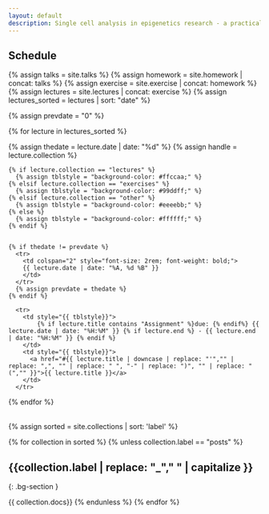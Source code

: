 ```yaml
---
layout: default
description: Single cell analysis in epigenetics research - a practical course for students of the LMU Munich
---
```


## Schedule
{% assign talks = site.talks %}
{% assign homework = site.homework | concat: talks %}
{% assign exercise = site.exercise | concat: homework %}
{% assign lectures = site.lectures | concat: exercise  %}
{% assign lectures_sorted = lectures | sort: "date" %}

{% assign prevdate = "0" %}
<table class="table table-bordered">
  {% for lecture in lectures_sorted %}

  {% assign thedate = lecture.date | date: "%d" %}
  {% assign handle = lecture.collection %}

    {% if lecture.collection == "lectures" %}
      {% assign tblstyle = "background-color: #ffccaa;" %}
    {% elsif lecture.collection == "exercises" %}
      {% assign tblstyle = "background-color: #99ddff;" %}
    {% elsif lecture.collection == "other" %}
      {% assign tblstyle = "background-color: #eeeebb;" %}
    {% else %}
      {% assign tblstyle = "background-color: #ffffff;" %}
    {% endif %}


    {% if thedate != prevdate %}
      <tr>
        <td colspan="2" style="font-size: 2rem; font-weight: bold;">
        {{ lecture.date | date: "%A, %d %B" }}
        </td>
      </tr>
      {% assign prevdate = thedate %}
    {% endif %}

      <tr>
        <td style="{{ tblstyle}}">
            {% if lecture.title contains "Assignment" %}due: {% endif%} {{ lecture.date | date: "%H:%M" }} {% if lecture.end %} - {{ lecture.end | date: "%H:%M" }} {% endif %}
        </td>
        <td style="{{ tblstyle}}">
          <a href="#{{ lecture.title | downcase | replace: "'","" | replace: ",", "" | replace: " ", "-" | replace: ")", "" | replace: "(","" }}">{{ lecture.title }}</a>
        </td>
      </tr>

  {% endfor %}
</table>


{% assign sorted = site.collections | sort: 'label' %}

{% for collection in sorted %}
{% unless collection.label == "posts" %}
## {{collection.label | replace: "_"," " | capitalize  }}
{: .bg-section }

{{ collection.docs}}
{% endunless %}
{% endfor %}
